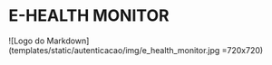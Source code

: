 # E-HEALTH MONITOR

![Logo do Markdown](templates/static/autenticacao/img/e_health_monitor.jpg =720x720)
